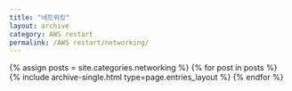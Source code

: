 ```yaml
---
title: "네트워킹"
layout: archive
category: AWS restart
permalink: /AWS restart/networking/
---
```


{% assign posts = site.categories.networking %}
{% for post in posts %} {% include archive-single.html type=page.entries_layout %} {% endfor %}

<!-- 공백이 있는 카테고리 같은경우 ['카테고리명']의 형식으로 만들어주기 -->
